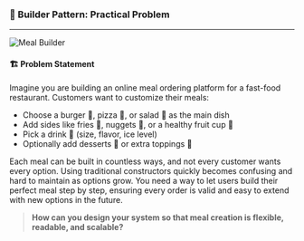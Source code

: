### 🍔 Builder Pattern: Practical Problem

---

![Meal Builder](https://images.unsplash.com/photo-1504674900247-0877df9cc836?auto=format&fit=crop&w=600&q=80)

#### 🏗️ **Problem Statement**

Imagine you are building an online meal ordering platform for a fast-food restaurant. Customers want to customize their meals:
- Choose a burger 🍔, pizza 🍕, or salad 🥗 as the main dish
- Add sides like fries 🍟, nuggets 🍗, or a healthy fruit cup 🍎
- Pick a drink 🥤 (size, flavor, ice level)
- Optionally add desserts 🍰 or extra toppings 🧀

Each meal can be built in countless ways, and not every customer wants every option. Using traditional constructors quickly becomes confusing and hard to maintain as options grow. You need a way to let users build their perfect meal step by step, ensuring every order is valid and easy to extend with new options in the future.

> **How can you design your system so that meal creation is flexible, readable, and scalable?**





